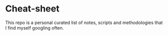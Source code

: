 # Cheat-sheet
This repo is a personal curated list of notes, scripts and methodologies that I find myself googling often.

